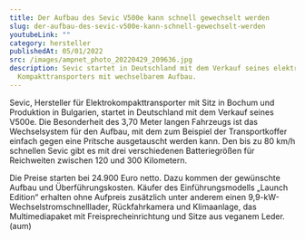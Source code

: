 ```yaml
---
title: Der Aufbau des Sevic V500e kann schnell gewechselt werden
slug: der-aufbau-des-sevic-v500e-kann-schnell-gewechselt-werden
youtubeLink: ""
category: hersteller
publishedAt: 05/01/2022
src: /images/ampnet_photo_20220429_209636.jpg
description: Sevic startet in Deutschland mit dem Verkauf seines elektrischen
  Kompakttransporters mit wechselbarem Aufbau.
---
```

Sevic, Hersteller für Elektrokompakttransporter mit Sitz in Bochum und Produktion in Bulgarien, startet in Deutschland mit dem Verkauf seines V500e. Die Besonderheit des 3,70 Meter langen Fahrzeugs ist das Wechselsystem für den Aufbau, mit dem zum Beispiel der Transportkoffer einfach gegen eine Pritsche ausgetauscht werden kann. Den bis zu 80 km/h schnellen Sevic gibt es mit drei verschiedenen Batteriegrößen für Reichweiten zwischen 120 und 300 Kilometern.

Die Preise starten bei 24.900 Euro netto. Dazu kommen der gewünschte Aufbau und Überführungskosten. Käufer des Einführungsmodells „Launch Edition“ erhalten ohne Aufpreis zusätzlich unter anderem einen 9,9-kW-Wechselstromschnelllader, Rückfahrkamera und Klimaanlage, das Multimediapaket mit Freisprecheinrichtung und Sitze aus veganem Leder. (aum)